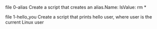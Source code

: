 file 0-alias Create a script that creates an alias.Name: lsValue: rm *

file 1-hello_you Create a script that prints hello user, where user is the current Linux user


